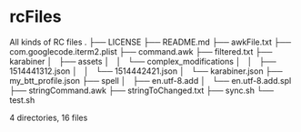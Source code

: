 # rcFiles
All kinds of RC files
.
├── LICENSE
├── README.md
├── awkFile.txt
├── com.googlecode.iterm2.plist
├── command.awk
├── filtered.txt
├── karabiner
│   ├── assets
│   │   └── complex_modifications
│   │       ├── 1514441312.json
│   │       └── 1514442421.json
│   └── karabiner.json
├── my_btt_profile.json
├── spell
│   ├── en.utf-8.add
│   └── en.utf-8.add.spl
├── stringCommand.awk
├── stringToChanged.txt
├── sync.sh
└── test.sh

4 directories, 16 files
